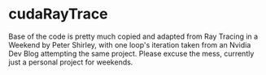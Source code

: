 # cudaRayTrace
Base of the code is pretty much copied and adapted from Ray Tracing in a Weekend by Peter Shirley, with one loop's iteration taken from an Nvidia Dev Blog attempting the same project.
Please excuse the mess, currently just a personal project for weekends.
